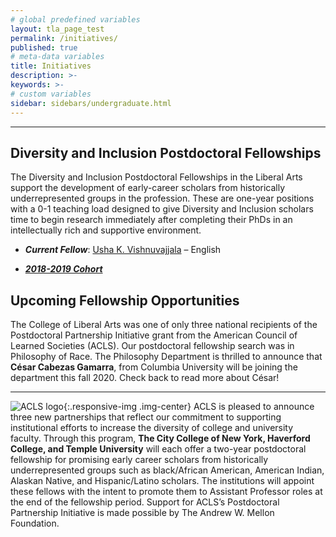 ```yaml
---
# global predefined variables
layout: tla_page_test
permalink: /initiatives/
published: true
# meta-data variables
title: Initiatives
description: >-
keywords: >-
# custom variables
sidebar: sidebars/undergraduate.html
---
```

___

## Diversity and Inclusion Postdoctoral Fellowships
The Diversity and Inclusion Postdoctoral Fellowships in the Liberal Arts support the development of early-career scholars from historically underrepresented groups in the profession. These are one-year positions with a 0-1 teaching load designed to give Diversity and Inclusion scholars time to begin research immediately after completing their PhDs in an intellectually rich and supportive environment. 

- **_Current Fellow_**: [Usha K. Vishnuvajjala](https://liberalarts.temple.edu/academics/faculty/vishnuvajjala-usha) – English<br>

- [**_2018-2019 Cohort_**](https://www.cla.temple.edu/liberal-arts-research/diversity-inclusion-postdoc-fellows/)

## Upcoming Fellowship Opportunities
The College of Liberal Arts was one of only three national recipients of the Postdoctoral Partnership Initiative grant from the American Council of Learned Societies (ACLS). Our postdoctoral fellowship search was in Philosophy of Race. The Philosophy Department is thrilled to announce that **César Cabezas Gamarra**, from Columbia University will be joining the department this fall 2020. Check back to read more about César!

___

![ACLS logo]({{site.baseurl}}/media/fullaclslogo.png){:.responsive-img .img-center}
ACLS is pleased to announce three new partnerships that reflect our commitment to supporting institutional efforts to increase the diversity of college and university faculty. Through this program, **The City College of New York, Haverford College, and Temple University** will each offer a two-year postdoctoral fellowship for promising early career scholars from historically underrepresented groups such as black/African American, American Indian, Alaskan Native, and Hispanic/Latino scholars. The institutions will appoint these fellows with the intent to promote them to Assistant Professor roles at the end of the fellowship period. Support for ACLS’s Postdoctoral Partnership Initiative is made possible by The Andrew W. Mellon Foundation.
